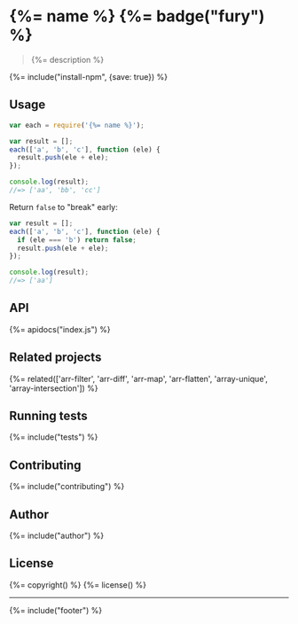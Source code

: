 # {%= name %} {%= badge("fury") %}

> {%= description %}

{%= include("install-npm", {save: true}) %}

## Usage

```js
var each = require('{%= name %}');

var result = [];
each(['a', 'b', 'c'], function (ele) {
  result.push(ele + ele);
});

console.log(result);
//=> ['aa', 'bb', 'cc']
```

Return `false` to "break" early:

```js
var result = [];
each(['a', 'b', 'c'], function (ele) {
  if (ele === 'b') return false;
  result.push(ele + ele);
});

console.log(result);
//=> ['aa']
```

## API
{%= apidocs("index.js") %}

## Related projects
{%= related(['arr-filter', 'arr-diff', 'arr-map', 'arr-flatten', 'array-unique', 'array-intersection']) %}  
## Running tests
{%= include("tests") %}

## Contributing
{%= include("contributing") %}

## Author
{%= include("author") %}

## License
{%= copyright() %}
{%= license() %}

***

{%= include("footer") %}
